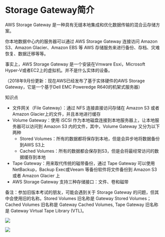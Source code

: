 # Storage Gateway简介
AWS Storage Gateway 是一种具有无缝本地集成和优化数据传输的混合云存储方案。

你本地数据中心内的服务器可以通过 AWS Storage Gateway 连接访问 Amazon S3、Amazon Glacier、Amazon EBS 等 AWS 存储服务来进行备份、存档、灾难恢复、数据迁移等等。

事实上，AWS Storage Gateway 是一个安装在Vmware Esxi，Microsoft Hyper-V或者EC2上的虚拟机。并不是什么实体的设备。

（2018年9月份更新：现在AWS已经发布了基于实体硬件的AWS Storage Gateway，它是一个基于Dell EMC Poweredge R640的机架式服务器）

知识点
- 文件网关（File Gateway）：通过 NFS 连接直接访问存储在 Amazon S3 或者 Amazon Glacier上的文件，并且本地进行缓存
- Volume Gateway：使用 iSCSI 作为本地磁盘连接到本地服务器上，让本地服务器可以访问到 Amazon S3 内的文件，其中，Volume Gateway 又分为以下两种
  - Stored Volumes：所有的数据都将保存到本地，但是会异步地将数据备份到AWS S3上
  - Cached Volumes：所有的数据都会保存到S3，但是会将最经常访问的数据缓存到本地
- Tape Gateway：用来取代传统的磁带备份，通过 Tape Gateway 可以使用NetBackup，Backup Exec或Veeam 等备份软件将文件备份到 Amazon S3 或者 Amazon Glacier 上
- AWS Storage Gateway 支持三种存储接口：文件、卷和磁带

备注：参加旧版本考试的朋友，可能会遇到关于 Storage Gateway 的问题，但其中会使用旧的名称。Stored Volumes 旧名称是 Gateway Stored Volumes；Cached Volumes 旧名称是 Gateway Cached Volumes, Tape Gateway 旧名称是 Gateway Virtual Tape Library (VTL)。


![](https://i.loli.net/2019/08/02/5d43edc89750a72877.png)

![](https://i.loli.net/2019/06/16/5d0604fc49f9f96817.png)
